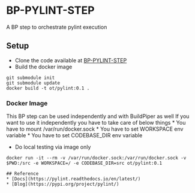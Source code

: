 # BP-PYLINT-STEP
A BP step to orchestrate pylint execution

## Setup
* Clone the code available at [BP-PYLINT-STEP](https://github.com/OT-BUILDPIPER-MARKETPLACE/BP-PYLINT)
* Build the docker image
```
git submodule init
git submodule update
docker build -t ot/pylint:0.1 .
```

### Docker Image

This BP step can be used independently and with BuildPiper as well
If you want to use it independently you have to take care of below things
    * You have to mount /var/run/docker.sock
    * You have to set WORKSPACE env variable
    * You have to set CODEBASE_DIR env variable

* Do local testing via image only

```
docker run -it --rm -v /var/run/docker.sock:/var/run/docker.sock -v $PWD:/src -e WORKSPACE=/ -e CODEBASE_DIR=src ot/pylint:0.1
```

```
## Reference 
* [Docs](https://pylint.readthedocs.io/en/latest/)
* [Blog](https://pypi.org/project/pylint/)
